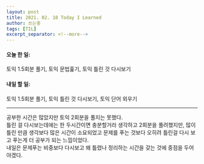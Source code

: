 ```yaml
---
layout: post
title: 2021. 02. 18 Today I Learned
author: 쓰는중
tags: [TIL]
excerpt_separator: <!--more-->
---
```


<h4>오늘 한 일: </h4>
<span>토익 1.5회분 풀기, 토익 문법훑기, 토익 틀린 것 다시보기</span>
<h4>내일 할 일: </h4>
<span>토익 1.5회분 풀기, 토익 틀린 것 다시보기, 토익 단어 외우기</span>
 <!--more-->


- - -

공부한 시간은 많았지만 토익 2회분을 풀지는 못했다.  
틀린 걸 다시보는데에는 한 두시간이면 충분할거라 생각하고 2회분을 풀려했지만, 많이 틀린 만큼 생각보다 많은 시간이 소요되었고 
문제를 푸는 것보다 오히려 틀린걸 다시 보고 푸는게 더 공부가 되는 느낌이었다.  
내일은 문제푸는 비중보다 다시보고 왜 틀렸나 정리하는 시간을 갖는 것에 중점을 두어야겠다.
